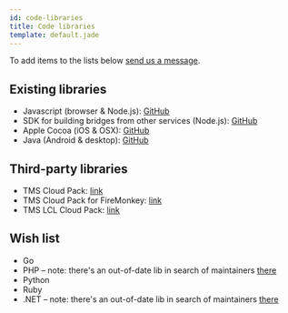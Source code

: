 ```yaml
---
id: code-libraries
title: Code libraries
template: default.jade
---
```


To add items to the lists below [send us a message](mailto:developers@pryv.com).

## Existing libraries

- Javascript (browser & Node.js): [GitHub](https://github.com/pryv/lib-javascript)
- SDK for building bridges from other services (Node.js): [GitHub](https://github.com/pryv/lib-node-bridge)
- Apple Cocoa (iOS & OSX): [GitHub](https://github.com/pryv/sdk-objectivec-apple)
- Java (Android & desktop): [GitHub](https://github.com/pryv/lib-java)

## Third-party libraries

- TMS Cloud Pack: [link](http://www.tmssoftware.com/site/cloudpack.asp)
- TMS Cloud Pack for FireMonkey: [link](http://www.tmssoftware.com/site/tmsfmxcloudpack.asp)
- TMS LCL Cloud Pack: [link](http://www.tmssoftware.com/site/tmsfmxcloudpack.asp)

## Wish list

- Go
- PHP – note: there's an out-of-date lib in search of maintainers [there](https://github.com/pryv/lib-php)
- Python
- Ruby
- .NET – note: there's an out-of-date lib in search of maintainers [there](https://github.com/pryv/lib-dotnet)
